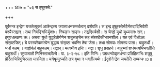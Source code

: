 +++
title = "०३ स इषुहस्तैः"

+++

पूर्वमन्त्र इन्द्रेण यजतेत्युक्तं आत्रेन्द्रस्य जयसाधनसमर्थत्वम् दर्शयति। स इन्द्र इषुहस्तैर्भटैर्मरुदादिभिर्वशी वश्यैस्तद्वान्। तथा निषङ्गिभिर्युक्तः। निषङ्गः खड्गः। तद्वद्भिर्वशी। स चेन्द्रो युधो युध्यमानः सन्। इगुपधलक्षणः कः। अथवा युधो युद्धहेतोर्गणेन शत्रुसङ्घेन सह संस्रष्टैकीभवनशीलः। यत एवं विधोऽतः संसृष्टजित्। ये परस्परैकमत्येन युद्धाय संसृष्टा भवन्ति तेषां जेता। तथा सोमपाः सोमस्य पाता। बाहुशर्धी। भर्धो बलम् । बाह्वोर्बलं बाहुबलम्। तद्वान्। मत्वर्थीय इनिः। यद्वा। शृधु प्रसहने। बाहुभ्यां शर्धयत्यभिभवतीति बाहुशर्धी। सुप्यजातौ णिनिस्ताच्छील्ये। पा. ३-२-७८। इति णिनिः। उग्रधन्वोद्यतधन्वा प्रतिहिताभिः शत्रुषु प्रेरिताभिरिषुभिरस्ता मारयिता। यत्रेषून्मुञ्चति तत्र वृथा न भवतीत्यर्थः। ईदृशेनेन्द्रेण जयतेति सम्बन्धः॥३॥